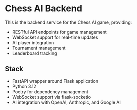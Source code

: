 # Chess AI Backend

This is the backend service for the Chess AI game, providing:
- RESTful API endpoints for game management
- WebSocket support for real-time updates
- AI player integration
- Tournament management
- Leaderboard tracking

## Stack
- FastAPI wrapper around Flask application
- Python 3.12
- Poetry for dependency management
- WebSocket support via flask-socketio
- AI integration with OpenAI, Anthropic, and Google AI
